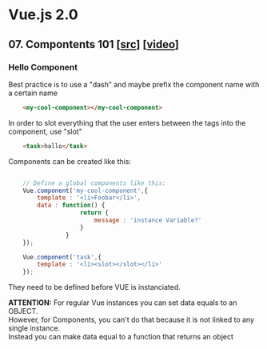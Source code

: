 # Vue.js 2.0

## 07. Compontents 101 [[src](07-vue-components-101.html)] [[video](https://laracasts.com/series/learn-vue-2-step-by-step/episodes/7)]

### Hello Component

Best practice is to use a "dash" and maybe prefix the component name with a certain name
```html    
    <my-cool-component></my-cool-component>
```


In order to slot everything that the user enters between the tags into the component, use "slot"
```html
    <task>hallo</task>
```


Components can be created like this:    

```javascript

    // Define a global components like this: 
    Vue.component('my-cool-component',{
        template : '<li>Foobar</li>',
        data : function() {
                    return {
                        message : 'instance Variable?'
                    }
                }
    });
```

```javascript
    Vue.component('task',{
        template : '<li><slot></slot></li>'
    });
```

They need to be defined before VUE is instanciated.


**ATTENTION:** For regular Vue instances you can set data equals to an OBJECT.<br>
However, for Components, you can't do that because it is not linked to any single instance.<br>
Instead you can make data equal to a function that returns an object
